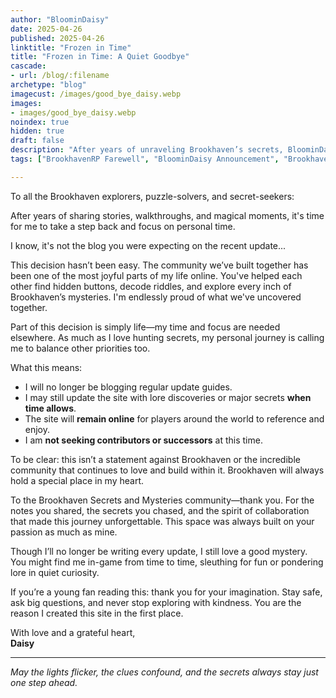 ```yaml
---
author: "BloominDaisy"
date: 2025-04-26
published: 2025-04-26
linktitle: "Frozen in Time"
title: "Frozen in Time: A Quiet Goodbye"
cascade:
- url: /blog/:filename
archetype: "blog"
imagecust: /images/good_bye_daisy.webp
images:
- images/good_bye_daisy.webp
noindex: true
hidden: true
draft: false
description: "After years of unraveling Brookhaven’s secrets, BloominDaisy shares a heartfelt farewell and steps away from the site—reflecting on community, values, and the mysteries that brought us together."
tags: ["BrookhavenRP Farewell", "BloominDaisy Announcement", "Brookhaven Secrets", "Brookhaven Lore", "BrookhavenRP 2025 Updates"]

---
```


To all the Brookhaven explorers, puzzle-solvers, and secret-seekers:

After years of sharing stories, walkthroughs, and magical moments, it's time for me to take a step back and focus on personal time.

I know, it's not the blog you were expecting on the recent update...

This decision hasn’t been easy. The community we’ve built together has been one of the most joyful parts of my life online. You've helped each other find hidden buttons, decode riddles, and explore every inch of Brookhaven’s mysteries. I'm endlessly proud of what we've uncovered together.

Part of this decision is simply life—my time and focus are needed elsewhere. As much as I love hunting secrets, my personal journey is calling me to balance other priorities too.

What this means:

- I will no longer be blogging regular update guides.  
- I may still update the site with lore discoveries or major secrets **when time allows**.  
- The site will **remain online** for players around the world to reference and enjoy.  
- I am **not seeking contributors or successors** at this time.

To be clear: this isn’t a statement against Brookhaven or the incredible community that continues to love and build within it. Brookhaven will always hold a special place in my heart.

To the Brookhaven Secrets and Mysteries community—thank you. For the notes you shared, the secrets you chased, and the spirit of collaboration that made this journey unforgettable. This space was always built on your passion as much as mine.

Though I’ll no longer be writing every update, I still love a good mystery. You might find me in-game from time to time, sleuthing for fun or pondering lore in quiet curiosity.

If you’re a young fan reading this: thank you for your imagination. Stay safe, ask big questions, and never stop exploring with kindness. You are the reason I created this site in the first place.

With love and a grateful heart,  
**Daisy**

---

_May the lights flicker, the clues confound, and the secrets always stay just one step ahead._
